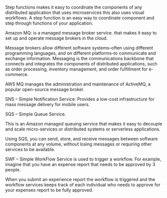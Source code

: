 Step functions makes it easy to coordinate the components of any distributed application that uses microservices this also uses visual workflows. A step function is an easy way to coordinate component and step through functions of your application.

Amazon MQ: is a managed message broker service. that makes it easy to set up and operate message brokers in the cloud.

Message brokers allow different software systems–often using different programming languages, and on different platforms–to communicate and exchange information. Messaging is the communications backbone that connects and integrates the components of distributed applications, such as order processing, inventory management, and order fulfillment for e-commerce.

AWS MQ manages the administration and maintenance of ActiveMQ, a popular open-source message broker.



SNS – Simple Notification Service: Provides a low-cost infrastructure for mass message delivery for mobile users.



SQS – Simple Queue Service.

This is an Amazon managed queuing service that makes it easy to decouple and scale micro-services or distributed systems or serverless applications.

Using SQS, you can send, store, and receive messages between software components at any volume, without losing messages or requiring other services to be available.


SWF – Simple WorkFlow Service is used to trigger a workflow. For example, imagine that you have an expense report that needs to be approved by 3 people.

When you submit an experience report the workflow is triggered and the workflow services keeps track of each individual who needs to approve for your expenses report to be fully approved.
